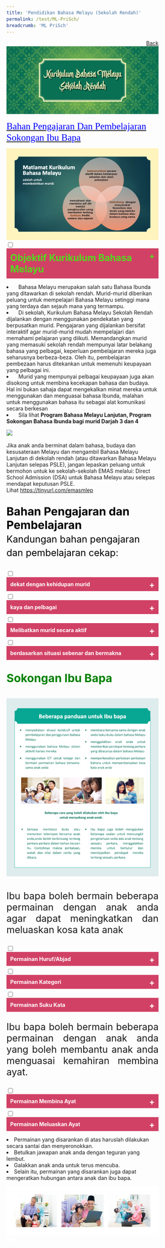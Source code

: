 ```yaml
---
title: 'Pendidikan Bahasa Melayu (Sekolah Rendah)'
permalink: /test/ML-PriSch/
breadcrumb: 'ML PriSch'
---
```

<html>
<body>
<style>
   * {
  box-sizing: border-box;
}

 .tab table {
   display: none;
}
.tab table:target {
  display: block;
}

.content table {
    width: 40%;
    font-family: arial, sans-serif;
     border-collapse: collapse;
}

td, th {
  border: 1px ;
  text-align: center;
  padding: 8px;
  font-size:20px;
}
table.center {
  margin-left:auto; 
  margin-right:auto;
}
.atab label {
    position: relative;
    display: block;
    background: #d14165;
    color: #fff;
    font-weight: 700;
    padding: 10px;
    cursor: pointer;
 }
  .atab label::after {
  content: "+";
  font-size: 22px;
  position: absolute;
  right: 10px;
  top: 7px;
  transition: all 0.4s;
}
 .atab input[type=checkbox]:checked + label::after,
.atab input[type=radio]:checked + label::after {
    content: 'x';
    right: 14px;
    top: 7px;
  //transform:rotate(-225deg);
   /* transform: rotate(90deg); */
}
.tab-content {
  overflow: hidden;
  display: none;
  width:100%; 
}
.atab{
  margin-bottom: 5px;
  width:100%;  
}
</style>
<a href="/gallery/pameran- bahasa- melayu-malay-language-exhibitions-a/moe-curriculum/" style="float:right;">Back</a><br/>
<img src="/images/ML_Header2.jpg">
<p>
 <a href="#C1" style="font-size:25px"><span style="color:blue;font-family:KaiTi">Bahan Pengajaran Dan Pembelajaran</span></a>&nbsp;&nbsp;&nbsp;&nbsp;
 <a href="#C2" style="font-size:25px"><span style="color:blue;font-family:KaiTi">Sokongan Ibu Bapa</span></a>&nbsp;&nbsp;
</p>
<img src="/images/MTLS-Malay-Matalamat-Kurikulum-Bahasa-Melayu2.jpg">
<br/>
<div class="atab">
      <input id="tab-1" type="checkbox" name="tab">
   <label for="tab-1" style="font-size:25px;color:#53d91e">Objektif Kurikulum Bahasa Melayu
</label>
     <div class="tab-content">
       <p style="text-align:justify;">Pada akhir perngajaran dan pembelajaran Bahasa Melayu di sekolah rendah, murid depat:
         <ul>

  <li>mendengar dan memahami pengucapan dengan teliti;
</li>
           <li>bertutur dengan petah menggunakan sebutan bak dan intonasi yang betul;
</li>
           <li>membaca pelbagai bahan bercetak dan bahan media elektronik dan memberikan respons yang sesuai;
</li>
           <li>menulis pelbagai jenis teks berdasarkan pelbagai tajuk yang sesuai;
</li>
           <li>berinteraksi secara lisan dengan menggunakan sebutan baku;</li>
           <li>berinteraksi secara bertulis mengenai pelbagai tajuk tang sesuai;
</li>
           <li>berfikir secara kreatif, kritis dan kritikal;
</li>
           <li>mengenali dan memahami budaya dan nilai-nilai murni masyarakay Melayu dan kaum-kaum lain; dan
</li>
            <li>memupuk minat membaca dan menjadikannya amalan ke arah membina budaya belajar sepanjang hayat.
</li>
           </ul> 
       </p>
       </div></div>
       <p>
  <li>&nbsp;&nbsp;&nbsp;Bahasa Melayu merupakan salah satu Bahasa Ibunda yang ditawarkan di sekolah rendah.  Murid-murid diberikan peluang untuk mempelajari Bahasa Melayu setinggi mana yang terdaya dan sejauh mana yang termampu.
</li>
  <li>&nbsp;&nbsp;&nbsp;Di sekolah, Kurikulum Bahasa Melayu Sekolah Rendah dijalankan dengan menggunakan pendekatan yang berpusatkan murid.  Pengajaran yang dijalankan bersifat interaktif agar murid-murid mudah mempelajari dan memahami pelajaran yang diikuti. Memandangkan murid yang memasuki sekolah rendah mempunyai latar belakang bahasa yang pelbagai, keperluan pembelajaran mereka juga seharusnya berbeza-beza. Oleh itu, pembelajaran pembezaan harus ditekankan untuk memenuhi keupayaan yang pelbagai ini. 
</li>
  <li>&nbsp;&nbsp;&nbsp;Murid yang mempunyai pelbagai keupayaan juga akan disokong untuk membina kecekapan bahasa dan budaya. Hal ini bukan sahaja dapat mengekalkan minat mereka untuk menggunakan dan menguasai bahasa Ibunda, malahan untuk menggunakan bahasa itu sebagai alat komunikasi secara berkesan
</li>
  <li>&nbsp;&nbsp;&nbsp;Sila lihat <strong> Program Bahasa Melayu Lanjutan, Program Sokongan Bahasa Ibunda bagi murid Darjah 3 dan 4 </strong>
</li>
</p>
  <img src="/images/MTLS-Malay-PriSch-Malay-Program2.jpg" class="image">  <br/>
  <p>Jika anak anda berminat dalam bahasa, budaya dan kesusateraan Melayu dan mengambil Bahasa Melayu Lanjutan di dekolah rendah (atau ditawarkan Bahasa Melayu Lanjutan selepas PSLE), jangan lepaskan peluang untuk bermohon untuk ke sekolah-sekolah EMAS melalui: Direct School Admission (DSA) untuk Bahasa Melayu atau selepas mendapat keputusan PSLE. <br/>
 Lihat <a href="https://tinyurl.com/emasmlep" target="_blank">https://tinyurl.com/emasmlep </a>
  </p>
 <p id="C1" style="font-size:30px;color:black"><strong>Bahan Pengajaran dan Pembelajaran </strong><br/>
  <span style="font-size:25px;">Kandungan bahan pengajaran dan pembelajaran cekap:</span></p>
  <div class="atab">
      <input id="tab-2" type="checkbox" name="tab">
   <label for="tab-2" class="lbML">dekat dengan kehidupan murid</label>
     <div class="tab-content">
       <img src="/images/MTLS-Malay-PriSch-kehidupan-murid2.jpg">  
       </div></div>
       <div class="atab">
      <input id="tab-3" type="checkbox" name="tab">
   <label for="tab-3" class="lbML">kaya dan pelbagai</label>
     <div class="tab-content">
       <img src="/images/MTLS-Malay-Pri-Sch-Pelbagai2.jpg">  
       </div></div>
       <div class="atab">
      <input id="tab-4" type="checkbox" name="tab">
   <label for="tab-4" class="lbML">Melibatkan murid secara aktif</label>
     <div class="tab-content">
       <img src="/images/ML-meli.png">  
       </div></div>
       <div class="atab">
      <input id="tab-5" type="checkbox" name="tab">
   <label for="tab-5" class="lbML">berdasarkan situasi sebenar dan bermakna</label>
     <div class="tab-content">
       <img src="/images/ML-10.png">  
       </div></div>
      <p id="C2" style="font-size:30px;color:green;"><strong>Sokongan Ibu Bapa </strong><br/><br/>
<img src="/images/MTLS-Malay-PriSch-Role-of-Parents2.jpg"> 
</p>
<p style="font-size:25px;text-align:justify;">Ibu bapa boleh bermain beberapa permainan dengan anak anda agar dapat meningkatkan dan meluaskan kosa kata anak</p>
<div class="atab">
      <input id="tab-6" type="checkbox" name="tab">
   <label for="tab-6" class="lbML">Permainan Huruf/Abjad </label>
     <div class="tab-content">
       <p style="text-align:justify;">Ibu bapa meminta anak memberikan perkataan lain yang bermula dengan huruf terakhir perkataan yang telah disebut.<br/>
         Contoh perbualan: 
         <table class="center">
  
  <tr>
    <td>Ibu/Bapa</td>
    <td>tika<span style="color:red">r</span></td>
   
  </tr>
  
  <tr>
    <td>Anak  </td>
    <td><span style="color:red">r</span>ot<span style="color:red">i</span></td>

  </tr>
  <tr>
    <td>Ibu/Bapa </td>
    <td><span style="color:red">i</span>ka<span style="color:red">n</span></td>
    
  </tr>
  <tr>
    <td>Anak </td>
    <td><span style="color:red">n</span>as<span style="color:red">i</span></td>
   
  </tr>
  
</table></p>
   </div></div>   
   <div class="atab">
      <input id="tab-7" type="checkbox" name="tab">
   <label for="tab-7" class="lbML">Permainan Kategori </label>
     <div class="tab-content">
       <p style="text-align:justify;">Ibu bapa memberikan satu kategori.   Anak harus memberikan perkataan yang terdapat dalam kategori ini.
         <br/>Contoh perbualan : 
         <br/>
         Kategori – perabot
         <table class="center">
  <tr>
    <td>Ibu/Bapa</td>
  <td>katil</td>
  </tr>
  <tr>
    <td>Anak  </td>
  <td>almari</td>
  </tr>
  <tr>
    <td>Ibu/Bapa </td>
  <td>kerusi</td>
  </tr>
  <tr>
    <td>Anak </td>
    <td>meja</td>
  </tr>
</table>
</p>
</div></div>
<div class="atab">
      <input id="tab-8" type="checkbox" name="tab">
   <label for="tab-8" class="lbML">Permainan Suku Kata </label>
     <div class="tab-content">
       <p style="text-align:justify;">Ibu bapa boleh memulakan permainan dengan memberikan satu perkataan. Contohnya, roti.  Kemudian anak harus membina perkataan lain yang bermula dengan suka kata akhir perkataan tadi. 
<table class="center">
  
  <tr>
    <td>Ibu/Bapa</td>
  <td>ro<strong>ti</strong></td>
 </tr>
  <tr>
    <td>Anak  </td>
  <td><strong>ti</strong>lam</td>
</tr>
  <tr>
    <td>Ibu/Bapa </td>
  <td><strong>lam</strong>pu</td>
  </tr>
  <tr>
    <td>Anak </td>
  <td><strong>pu</strong>sing</td>
   </tr>
</table>
</p>
</div></div>
<p style="font-size:25px;text-align:justify;">Ibu bapa boleh bermain beberapa permainan dengan anak anda yang boleh membantu anak anda menguasai kemahiran membina ayat.
</p>
<div class="atab">
      <input id="tab-9" type="checkbox" name="tab">
   <label for="tab-9" class="lbML">Permainan Membina Ayat </label>
     <div class="tab-content">
       <p style="text-align:justify;">Ibu bapa boleh memberikan satu perkataan atau beberapa perkataan secara lisan atau bertulis kepada anak anda (mengikut keupayaan anak membina ayat). Kemudian ibu bapa meminta anak anda membina ayat dengan perkataan yang diberikan.<br/><br/>
         Contoh perbualan 1 : kereta
<br/>
         <strong>Kereta </strong> itu berwarna merah.<br/><br/>
         Contoh perbualan 2 : kereta laju
 <br/>
         <strong>Kereta</strong> Ayah bergerak dengan <strong>laju.</strong><br/>
</p>
</div></div>

<div class="atab">
      <input id="tab-10" type="checkbox" name="tab">
   <label for="tab-10" class="lbML">Permainan Meluaskan Ayat </label>
     <div class="tab-content">
       <p style="text-align:justify;">Ibu bapa memberikan satu ayat tunggal kepada anak.  Kemudian, anak meluaskan ayat itu.  Selepas itu, giliran ibu/bapa pula meluaskan ayat itu.  Begitulah seterusnya hingga ayat itu tidak dapat diluaskan lagi. <br/>
         Contoh perbualan : 

<table class="center">
   <tr>
    <td>Ibu/Bapa</td>
  <td>Ayah pergi ke kedai.</td>
 </tr>
  <tr>
    <td>Anak  </td>
  <td><span style="color:red">Pada hari Ahad </span>, Ayah pergi ke kedai.</td>
</tr>
  <tr>
    <td>Ibu/Bapa </td>
    <td> Pada hari Ahad, Ayah pergi ke kedai <span style="color:red"> bersama Ibu</span>.</td>
   
  </tr>
  <tr>
    <td>Anak </td>
  <td>Pada hari Ahad, Ayah pergi ke kedai bersama Ibu  <span style="color:red">untuk  membeli tepung, susu dan gula </span></td>
   </tr>
</table>
</p>
</div></div>
<p style="text-align:justify;">
  <li>Permainan yang disarankan di atas haruslah dilakukan secara santai dan menyeronokkan. </li>
  
  <li>Betulkan jawapan anak anda dengan teguran yang lembut.  </li>
  
  <li>Galakkan anak anda untuk terus mencuba.  </li>

  <li>Selain itu, permainan yang disarankan juga dapat mengeratkan hubungan antara anak dan ibu bapa.</li>
</p>

 <img src="/images/MTLS-Malay-PriSch-Footer2.jpg">  
<div class="btntop"><a href="#top" style="text-decoration:none;"><span style="color:white"><b>Top</b></span></a></div>
